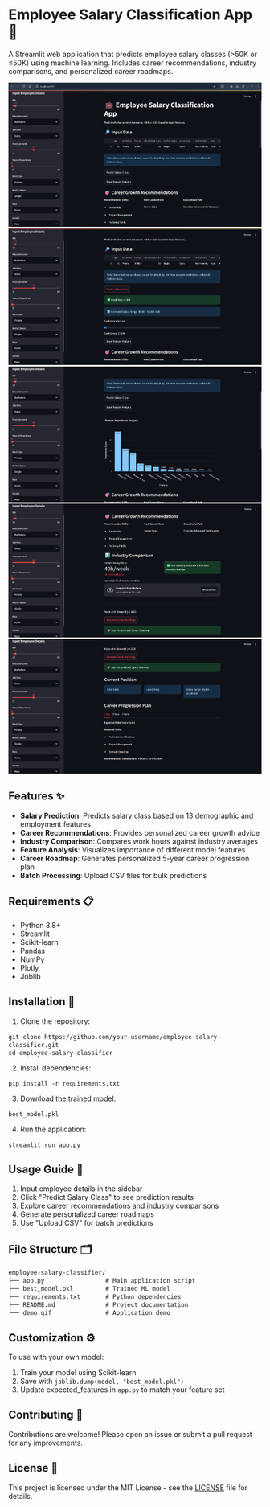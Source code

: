 # Employee Salary Classification App 💼

A Streamlit web application that predicts employee salary classes (>50K or ≤50K) using machine learning. Includes career recommendations, industry comparisons, and personalized career roadmaps.

![Screenshot 1](images/ss1.png) 
![Screenshot 2](images/ss2.png) 
![Screenshot 3](images/ss3.png) 
![Screenshot 4](images/ss4.png) 
![Screenshot 5](images/ss5.png) 

## Features ✨

- **Salary Prediction**: Predicts salary class based on 13 demographic and employment features
- **Career Recommendations**: Provides personalized career growth advice
- **Industry Comparison**: Compares work hours against industry averages
- **Feature Analysis**: Visualizes importance of different model features
- **Career Roadmap**: Generates personalized 5-year career progression plan
- **Batch Processing**: Upload CSV files for bulk predictions

## Requirements 📋

- Python 3.8+
- Streamlit
- Scikit-learn
- Pandas
- NumPy
- Plotly
- Joblib

## Installation 🚀

1. Clone the repository:
```
git clone https://github.com/your-username/employee-salary-classifier.git
cd employee-salary-classifier
```
2. Install dependencies:
```
pip install -r requirements.txt
```
3. Download the trained model:
```
best_model.pkl
```
4. Run the application:
```
streamlit run app.py
```

## Usage Guide 📖

1. Input employee details in the sidebar
2. Click "Predict Salary Class" to see prediction results
3. Explore career recommendations and industry comparisons
4. Generate personalized career roadmaps
5. Use "Upload CSV" for batch predictions

## File Structure 🗂️

```
employee-salary-classifier/
├── app.py                 # Main application script
├── best_model.pkl         # Trained ML model
├── requirements.txt       # Python dependencies
├── README.md              # Project documentation
└── demo.gif               # Application demo
```

## Customization ⚙️

To use with your own model:
1. Train your model using Scikit-learn
2. Save with `joblib.dump(model, "best_model.pkl")`
3. Update expected_features in `app.py` to match your feature set

## Contributing 🤝

Contributions are welcome! Please open an issue or submit a pull request for any improvements.

## License 📄

This project is licensed under the MIT License - see the [LICENSE](LICENSE) file for details.
